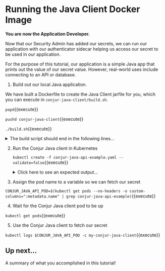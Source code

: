 # Running the Java Client Docker Image

**You are now the Application Developer.**

Now that our Security Admin has added our secrets, we can run our application with our authenticator sidecar helping us access our secret to be used in our application.

For the purpose of this tutorial, our application is a simple Java app that prints out the value of our secret value. However, real-world uses include connecting to an API or database.

1. Build out our local Java application.

  We have built a Dockerfile to create the Java Client jarfile for you, which you can execute in `conjur-java-client/build.sh`.

  `popd`{{execute}}

  `pushd conjur-java-client`{{execute}}

  `./build.sh`{{execute}}

  <details>
    <summary>The build script should end in the following lines...</summary>
    ```
  Successfully built cea0c911b9df
  Successfully tagged conjur-java-client:latest
  conjur-java-client                              latest              cea0c911b9df        Less than a second ago   56
    ```
  </details>

2. Run the Conjur Java client in Kubernetes

   `kubectl create -f conjur-java-api-example.yaml --validate=false`{{execute}}

   <details>
     <summary>Click here to see an expected output...</summary>
     ```
    deployment.apps/conjur-java-api-example created
     ```
   </details>

3. Assign the pod name to a variable so we can fetch our secret

  `CONJUR_JAVA_API_POD=$(kubectl get pods --no-headers -o custom-columns=":metadata.name" | grep conjur-java-api-example)`{{execute}}

4. Wait for the Conjur Java client pod to be up

  `kubectl get pods`{{execute}}

5. Use the Conjur Java client to fetch our secret

  `kubectl logs $CONJUR_JAVA_API_POD -c my-conjur-java-client`{{execute}}

## Up next...
A summary of what you accomplished in this tutorial!
